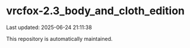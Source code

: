 # vrcfox-2.3_body_and_cloth_edition

Last updated: 2025-06-24 21:11:38

This repository is automatically maintained.
